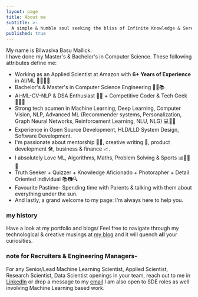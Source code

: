 ```yaml
---
layout: page
title: About me
subtitle: >-
  A simple & humble soul seeking the bliss of Infinite Knowledge & Serendipity!!!
published: true
---
```


My name is Bilwasiva Basu Mallick.  
I have done my Master's & Bachelor's in Computer Science. 
These following attributes define me:

- Working as an Applied Scientist at Amazon with **6+ Years of Experience** in AI/ML 💼🔬⏰💡
- Bachelor's & Master's in Computer Science Engineering 👨‍🎓📚
- AI-ML-CV-NLP & DSA Enthusiast 🧠🤓 + Competitive Coder & Tech Geek 🧑‍💻🚀
- Strong tech acumen in Machine Learning, Deep Learning, Computer Vision, NLP, Advanced ML (Recommender systems, Personalization, Graph Neural Networks, Reinforcement Learning, NLU, NLG) 💻🔬🤖
- Experience in Open Source Development, HLD/LLD System Design, Software Development.
- I'm passionate about mentorship 🧑‍🏫, creative writing 📝, product development 🛠️, business & finance 📈.
- I absolutely Love ML, Algorithms, Maths, Problem Solving & Sports 📊🧮🏏🏓 
- Truth Seeker + Quizzer + Knowledge Aficionado + Photorapher + Detail Oriented individual 📚📷🔍
- Favourite Pastime- Spending time with Parents & talking with them about everything under the sun.
- And lastly, a grand welcome to my page: I'm always here to help you.

### my history

Have a look at my portfolio and blogs/ Feel free to navigate through my technological & creative musings at [my blog](https://bilwasiva.wordpress.com/) and it will quench **all** your curiosities.

### note for Recruiters & Engineering Managers-
For any Senior/Lead Machine Learning Scientist, Applied Scientist, Research Scientist, Data Scientist openings in your team, reach out to me in [LinkedIn](https://linkedin.com/in/bilwasiva) or drop a message to my [email](mailto:bilwa496.senior.ml.scientist@gmail.com)
I am also open to SDE roles as well involving Machine Learning based work.
